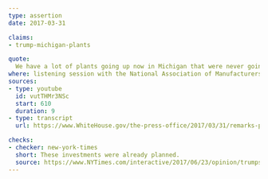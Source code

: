 ```yaml
---
type: assertion
date: 2017-03-31

claims:
- trump-michigan-plants

quote:
  We have a lot of plants going up now in Michigan that were never going to be there if I — if I didn’t win this election, those plants would never even think about going back.  They were gone.
where: listening session with the National Association of Manufacturers
sources:
- type: youtube
  id: vutTHMr3NSc
  start: 610
  duration: 9
- type: transcript
  url: https://www.WhiteHouse.gov/the-press-office/2017/03/31/remarks-president-trump-listening-session-national-association

checks:
- checker: new-york-times
  short: These investments were already planned.
  source: https://www.NYTimes.com/interactive/2017/06/23/opinion/trumps-lies.html
---
```

